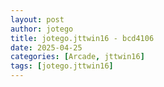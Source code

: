 ```yaml
---
layout: post
author: jotego
title: jotego.jttwin16 - bcd4106
date: 2025-04-25
categories: [Arcade, jttwin16]
tags: [jotego.jttwin16]
---
```


